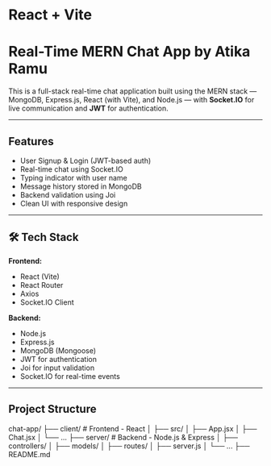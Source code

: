 # React + Vite

#  Real-Time MERN Chat App by Atika Ramu

This is a full-stack real-time chat application built using the MERN stack — MongoDB, Express.js, React (with Vite), and Node.js — with **Socket.IO** for live communication and **JWT** for authentication.

---

##  Features

-  User Signup & Login (JWT-based auth)
-  Real-time chat using Socket.IO
-  Typing indicator with user name
-  Message history stored in MongoDB
-  Backend validation using Joi
-  Clean UI with responsive design

---

## 🛠 Tech Stack

**Frontend:**
- React (Vite)
- React Router
- Axios
- Socket.IO Client

**Backend:**
- Node.js
- Express.js
- MongoDB (Mongoose)
- JWT for authentication
- Joi for input validation
- Socket.IO for real-time events

---

##  Project Structure
chat-app/
├── client/ # Frontend - React
│ ├── src/
│ ├── App.jsx
│ ├── Chat.jsx
│ └── ...
├── server/ # Backend - Node.js & Express
│ ├── controllers/
│ ├── models/
│ ├── routes/
│ ├── server.js
│ └── ...
├── README.md

